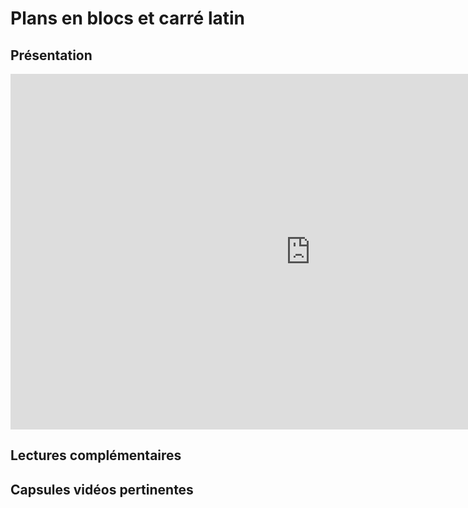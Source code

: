 # Plans en blocs et carré latin

## Présentation 

<iframe src="https://docs.google.com/presentation/d/e/2PACX-1vQtWIR0S50AmR1tY5cc7PWmu0XQ8Ac8EvD6xrSdohItojcP8Vyn8FthQ8PQpEq56bg9c59MlHb-KzkW/embed?start=false&loop=false&delayms=3000" frameborder="0" width="960" height="569" allowfullscreen="true" mozallowfullscreen="true" webkitallowfullscreen="true"></iframe>


## Lectures complémentaires


## Capsules vidéos pertinentes